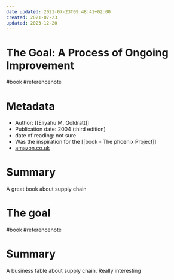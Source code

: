 ```yaml
---
date updated: 2021-07-23T09:48:41+02:00
created: 2021-07-23
updated: 2023-12-20
---
```

# The Goal: A Process of Ongoing Improvement

#book #referencenote

# Metadata

- Author: [[Eliyahu M. Goldratt]]
- Publication date: 2004 (third edition)
- date of reading: not sure
- Was the inspiration for  the [[book - The phoenix Project]]
- [amazon.co.uk](https://www.amazon.co.uk/Goal-Process-Ongoing-Improvement-Goldratt/dp/B00C7HL5KS)

# Summary

A great book about supply chain

# The goal
#book #referencenote

# Summary

A business fable about supply chain. Really interesting